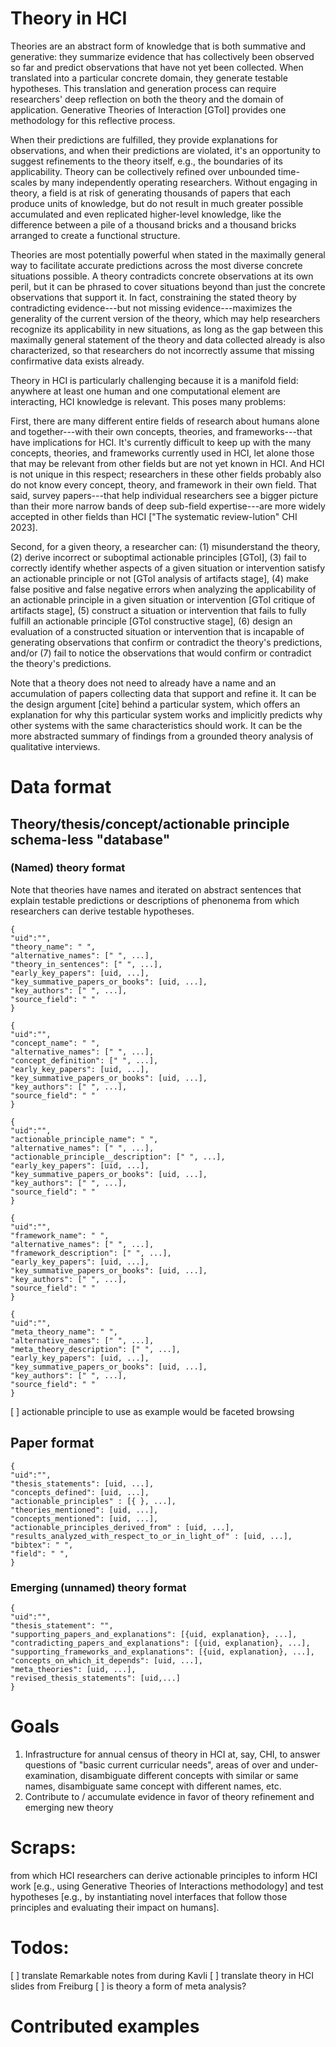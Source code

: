 # Theory in HCI

Theories are an abstract form of knowledge that is both summative and generative: they summarize evidence that has collectively been observed so far and predict observations that have not yet been collected. When translated into a particular concrete domain, they generate testable hypotheses. This translation and generation process can require researchers' deep reflection on both the theory and the domain of application. Generative Theories of Interaction [GToI] provides one methodology for this reflective process.

When their predictions are fulfilled, they provide explanations for observations, and when their predictions are violated, it's an opportunity to suggest refinements to the theory itself, e.g., the boundaries of its applicability. Theory can be collectively refined over unbounded time-scales by many independently operating researchers. Without engaging in theory, a field is at risk of generating thousands of papers that each produce units of knowledge, but do not result in much greater possible accumulated and even replicated higher-level knowledge, like the difference between a pile of a thousand bricks and a thousand bricks arranged to create a functional structure.

Theories are most potentially powerful when stated in the maximally general way to facilitate accurate predictions across the most diverse concrete situations possible. A theory contradicts concrete observations at its own peril, but it can be phrased to cover situations beyond than just the concrete observations that support it. In fact, constraining the stated theory by contradicting evidence---but not missing evidence---maximizes the generality of the current version of the theory, which may help researchers recognize its applicability in new situations, as long as the gap between this maximally general statement of the theory and data collected already is also characterized, so that researchers do not incorrectly assume that missing confirmative data exists already.

Theory in HCI is particularly challenging because it is a manifold field: anywhere at least one human and one computational element are interacting, HCI knowledge is relevant. This poses many problems: 

First, there are many different entire fields of research about humans alone and together---with their own concepts, theories, and frameworks---that have implications for HCI. It's currently difficult to keep up with the many concepts, theories, and frameworks currently used in HCI, let alone those that may be relevant from other fields but are not yet known in HCI. And HCI is not unique in this respect; researchers in these other fields probably also do not know every concept, theory, and framework in their own field. That said, survey papers---that help individual researchers see a bigger picture than their more narrow bands of deep sub-field expertise---are more widely accepted in other fields than HCI ["The systematic review-lution" CHI 2023].

Second, for a given theory, a researcher can: 
(1) misunderstand the theory, 
(2) derive incorrect or suboptimal actionable principles [GToI], 
(3) fail to correctly identify whether aspects of a given situation or intervention satisfy an actionable principle or not [GToI analysis of artifacts stage],
(4) make false positive and false negative errors when analyzing the applicability of an actionable principle in a given situation or intervention [GToI critique of artifacts stage], 
(5) construct a situation or intervention that fails to fully fulfill an actionable principle [GToI constructive stage], 
(6) design an evaluation of a constructed situation or intervention that is incapable of generating observations that confirm or contradict the theory's predictions, 
and/or
(7) fail to notice the observations that would confirm or contradict the theory's predictions. 

Note that a theory does not need to already have a name and an accumulation of papers collecting data that support and refine it. It can be the design argument [cite] behind a particular system, which offers an explanation for why this particular system works and implicitly predicts why other systems with the same characteristics should work. It can be the more abstracted summary of findings from a grounded theory analysis of qualitative interviews.

# Data format

## Theory/thesis/concept/actionable principle schema-less "database"

### (Named) theory format

Note that theories have names and iterated on abstract sentences that explain testable predictions or descriptions of phenonema from which researchers can derive testable hypotheses.

```
{
"uid":"",
"theory_name": " ",
"alternative_names": [" ", ...],
"theory_in_sentences": [" ", ...],
"early_key_papers": [uid, ...],
"key_summative_papers_or_books": [uid, ...],
"key_authors": [" ", ...],
"source_field": " "
}

{
"uid":"",
"concept_name": " ",
"alternative_names": [" ", ...],
"concept_definition": [" ", ...],
"early_key_papers": [uid, ...],
"key_summative_papers_or_books": [uid, ...],
"key_authors": [" ", ...],
"source_field": " "
}

{
"uid":"",
"actionable_principle_name": " ",
"alternative_names": [" ", ...],
"actionable_principle__description": [" ", ...],
"early_key_papers": [uid, ...],
"key_summative_papers_or_books": [uid, ...],
"key_authors": [" ", ...],
"source_field": " "
}

{
"uid":"",
"framework_name": " ",
"alternative_names": [" ", ...],
"framework_description": [" ", ...],
"early_key_papers": [uid, ...],
"key_summative_papers_or_books": [uid, ...],
"key_authors": [" ", ...],
"source_field": " "
}

{
"uid":"",
"meta_theory_name": " ",
"alternative_names": [" ", ...],
"meta_theory_description": [" ", ...],
"early_key_papers": [uid, ...],
"key_summative_papers_or_books": [uid, ...],
"key_authors": [" ", ...],
"source_field": " "
}
```

[ ] actionable principle to use as example would be faceted browsing

## Paper format

```
{
"uid":"",
"thesis_statements": [uid, ...],
"concepts_defined": [uid, ...],
"actionable_principles" : [{ }, ...],
"theories_mentioned": [uid, ...],
"concepts_mentioned": [uid, ...],
"actionable_principles_derived_from" : [uid, ...],
"results_analyzed_with_respect_to_or_in_light_of" : [uid, ...],
"bibtex": " ",
"field": " ",
}
```

### Emerging (unnamed) theory format

```
{
"uid":"",
"thesis_statement": "",
"supporting_papers_and_explanations": [{uid, explanation}, ...],
"contradicting_papers_and_explanations": [{uid, explanation}, ...],
"supporting_frameworks_and_explanations": [{uid, explanation}, ...],
"concepts_on_which_it_depends": [uid, ...],
"meta_theories": [uid, ...],
"revised_thesis_statements": [uid,...]
}
```

# Goals

1. Infrastructure for annual census of theory in HCI at, say, CHI, to answer questions of "basic current curricular needs", areas of over and under-examination, disambiguate different concepts with similar or same names, disambiguate same concept with different names, etc.
2. Contribute to / accumulate evidence in favor of theory refinement and emerging new theory 

# Scraps:

from which HCI researchers can derive actionable principles to inform HCI work [e.g., using Generative Theories of Interactions methodology] and test hypotheses [e.g., by instantiating novel interfaces that follow those principles and evaluating their impact on humans].


# Todos:

[ ] translate Remarkable notes from during Kavli
[ ] translate theory in HCI slides from Freiburg
[ ] is theory a form of meta analysis?

# Contributed examples
